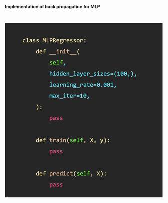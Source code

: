 <div title="Page 101"><strong>Implementation of back propagation for MLP</strong></div>
<p><br></p>

![TASK](image.jpg)
